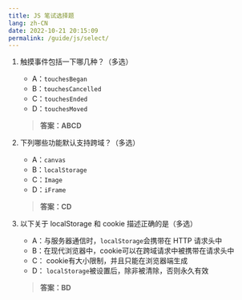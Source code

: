 ```yaml
---
title: JS 笔试选择题
lang: zh-CN
date: 2022-10-21 20:15:09
permalink: /guide/js/select/
---
```


1. 触摸事件包括一下哪几种？（多选）

    - A：`touchesBegan`
    - B：`touchesCancelled`
    - C：`touchesEnded`
    - D：`touchesMoved`

   > **答案：ABCD**

2. 下列哪些功能默认支持跨域？（多选）

    - A：`canvas`
    - B：`localStorage`
    - C：`Image`
    - D：`iFrame`

   > **答案：CD**

3. 以下关于 localStorage 和 cookie 描述正确的是（多选）

    - A：与服务器通信时，`localStorage`会携带在 HTTP 请求头中
    - B：在现代浏览器中，cookie可以在跨域请求中被携带在请求头中
    - C： cookie有大小限制，并且只能在浏览器端生成
    - D： `localStorage`被设置后，除非被清除，否则永久有效

   > **答案：BD**